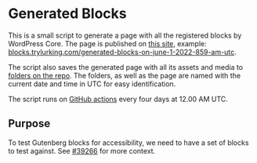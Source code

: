 # Generated Blocks

This is a small script to generate a page with all the registered blocks by WordPress Core. The page is published on [this site](https://blocks.trylurking.com), example: [blocks.trylurking.com/generated-blocks-on-june-1-2022-859-am-utc](https://blocks.trylurking.com/generated-blocks-on-june-1-2022-859-am-utc/).

The script also saves the generated page with all its assets and media to [folders on the repo](./.artifacts/generated-pages/). The folders, as well as the page are named with the current date and time in UTC for easy identification.

The script runs on [GitHub actions](./.github/workflows/run.yml) every four days at 12.00 AM UTC.

## Purpose

To test Gutenberg blocks for accessibility, we need to have a set of blocks to test against. See [#39266](https://github.com/WordPress/gutenberg/issues/39266) for more context.
